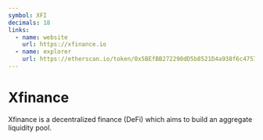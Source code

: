 ```yaml
---
symbol: XFI
decimals: 18
links:
  - name: website
    url: https://xfinance.io
  - name: explorer
    url: https://etherscan.io/token/0x5BEfBB272290dD5b8521D4a938f6c4757742c430
---
```


# Xfinance

Xfinance is a decentralized finance (DeFi) which aims to build an aggregate liquidity pool.
